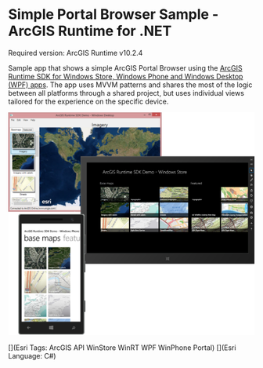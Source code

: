 Simple Portal Browser Sample - ArcGIS Runtime for .NET
=======================
Required version: ArcGIS Runtime v10.2.4

Sample app that shows a simple ArcGIS Portal Browser using the [ArcGIS Runtime SDK for Windows Store, Windows Phone and Windows Desktop (WPF) apps](https://developers.arcgis.com/net/). The app uses MVVM patterns and shares the most of the logic between all platforms through a shared project, but uses individual views tailored for the experience on the specific device.

<img src="Screenshot.png"/>

[](Esri Tags: ArcGIS API WinStore WinRT WPF WinPhone Portal)
[](Esri Language: C#)
